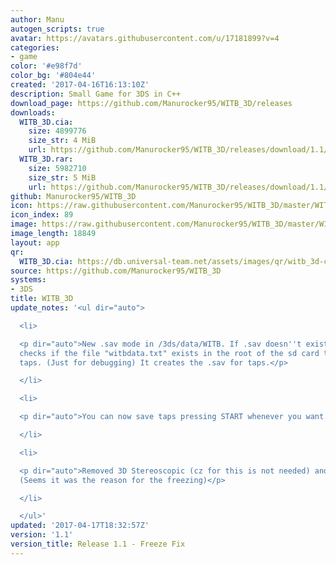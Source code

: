 ```yaml
---
author: Manu
autogen_scripts: true
avatar: https://avatars.githubusercontent.com/u/17181899?v=4
categories:
- game
color: '#e98f7d'
color_bg: '#804e44'
created: '2017-04-16T16:13:10Z'
description: Small Game for 3DS in C++
download_page: https://github.com/Manurocker95/WITB_3D/releases
downloads:
  WITB_3D.cia:
    size: 4899776
    size_str: 4 MiB
    url: https://github.com/Manurocker95/WITB_3D/releases/download/1.1/WITB_3D.cia
  WITB_3D.rar:
    size: 5982710
    size_str: 5 MiB
    url: https://github.com/Manurocker95/WITB_3D/releases/download/1.1/WITB_3D.rar
github: Manurocker95/WITB_3D
icon: https://raw.githubusercontent.com/Manurocker95/WITB_3D/master/WITB_3D/icon.png
icon_index: 89
image: https://raw.githubusercontent.com/Manurocker95/WITB_3D/master/WITB_3D/resources/banner.png
image_length: 18849
layout: app
qr:
  WITB_3D.cia: https://db.universal-team.net/assets/images/qr/witb_3d-cia.png
source: https://github.com/Manurocker95/WITB_3D
systems:
- 3DS
title: WITB_3D
update_notes: '<ul dir="auto">

  <li>

  <p dir="auto">New .sav mode in /3ds/data/WITB. If .sav doesn''t exists, the game
  checks if the file "witbdata.txt" exists in the root of the sd card to read the
  taps. (Just for debugging) It creates the .sav for taps.</p>

  </li>

  <li>

  <p dir="auto">You can now save taps pressing START whenever you want.</p>

  </li>

  <li>

  <p dir="auto">Removed 3D Stereoscopic (cz for this is not needed) and tap sound
  (Seems it was the reason for the freezing)</p>

  </li>

  </ul>'
updated: '2017-04-17T18:32:57Z'
version: '1.1'
version_title: Release 1.1 - Freeze Fix
---
```

